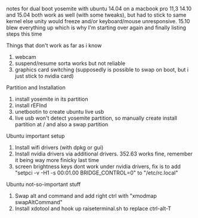 notes for dual boot yosemite with ubuntu 14.04 on a macbook pro 11,3
14.10 and 15.04 both work as well (with some tweaks), but had to stick to same kernel else unity would freeze and/or keyboard/mouse unresponsive.
15.10 blew everything up which is why I'm starting over again and finally listing steps this time

Things that don't work as far as i know
1. webcam
2. suspend/resume sorta works but not reliable
3. graphics card switching (supposedly is possible to swap on boot, but i just stick to nvidia card)

Partition and Installation
1. install yosemite in its partition
2. install rEFInd
3. unetbootin to create ubuntu live usb
4. live usb won't detect yosemite partition, so manually create install partition at / and also a swap partition

Ubuntu important setup
1. Install wifi drivers (with dpkg or gui)
2. Install nvidia drivers via additional drivers. 352.63 works fine, remember it being way more finicky last time
3. screen brightness keys dont work under nvidia drivers, fix is to add "setpci -v -H1 -s 00:01.00 BRIDGE_CONTROL=0" to "/etc/rc.local"

Ubuntu not-so-important stuff
1. Swap alt and command and add right ctrl with "xmodmap swapAltCommand"
2. Install xdotool and hook up raiseterminal.sh to replace ctrl-alt-T
